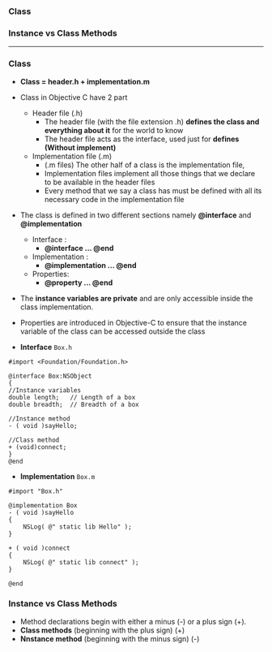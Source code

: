 ### Class
### Instance vs Class Methods

----------------------------------------------------------------

### Class
* **Class = header.h + implementation.m**
* Class in Objective C have 2 part 
  * Header file (.h)
    * The header file (with the file extension .h) **defines the class and everything about it** for the world to know
    * The header file acts as the interface, used just for **defines (Without implement)**
  * Implementation file (.m)
    * (.m files) The other half of a class is the implementation file,
    * Implementation files implement all those things that we declare to be available in the header files
    * Every method that we say a class has must be defined with all its necessary code in the implementation file

* The class is defined in two different sections namely **@interface** and **@implementation**
  * Interface : 
    * **@interface ...  @end**
  * Implementation : 
    * **@implementation ... @end**
  * Properties: 
    * **@property ... @end**
 
* The **instance variables are private** and are only accessible inside the class implementation.
* Properties are introduced in Objective-C to ensure that the instance variable of the class can be accessed outside the class


* **Interface** `Box.h`

```objc
#import <Foundation/Foundation.h>

@interface Box:NSObject
{
//Instance variables
double length;   // Length of a box
double breadth;  // Breadth of a box

//Instance method
- ( void )sayHello;

//Class method
+ (void)connect;
}
@end
```

* **Implementation** `Box.m`

```objc
#import "Box.h"

@implementation Box
- ( void )sayHello
{
    NSLog( @" static lib Hello" );
}

+ ( void )connect
{
    NSLog( @" static lib connect" );
}

@end
```


### Instance vs Class Methods

* Method declarations begin with either a minus (-) or a plus sign (+).
* **Class methods** (beginning with the plus sign) (+)
* **Nnstance method** (beginning with the minus sign) (-)

















